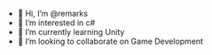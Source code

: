 - 👋 Hi, I’m @remarks
- 👀 I’m interested in c# 
- 🌱 I’m currently learning Unity
- 💞️ I’m looking to collaborate on Game Development
<!---
remarks/remarks is a ✨ special ✨ repository because its `README.md` (this file) appears on your GitHub profile.
You can click the Preview link to take a look at your changes.
--->
